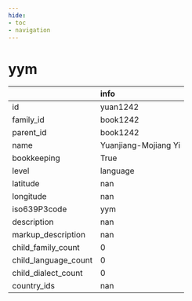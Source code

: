 ```yaml
---
hide:
- toc
- navigation
---
```

# yym
|                      | info                 |
|:---------------------|:---------------------|
| id                   | yuan1242             |
| family_id            | book1242             |
| parent_id            | book1242             |
| name                 | Yuanjiang-Mojiang Yi |
| bookkeeping          | True                 |
| level                | language             |
| latitude             | nan                  |
| longitude            | nan                  |
| iso639P3code         | yym                  |
| description          | nan                  |
| markup_description   | nan                  |
| child_family_count   | 0                    |
| child_language_count | 0                    |
| child_dialect_count  | 0                    |
| country_ids          | nan                  |